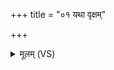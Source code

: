 +++
title = "०१ यथा वृक्षम्"

+++
<details><summary>मूलम् (VS)</summary>

यथा॑ वृ॒क्षं लिबु॑जा सम॒न्तं प॑रिषस्व॒जे। ए॒वा परि॑ ष्वजस्व॒ मां यथा॒ मां का॒मिन्यसो॒ यथा॒ मन्नाप॑गा॒ असः॑ ॥
</details>